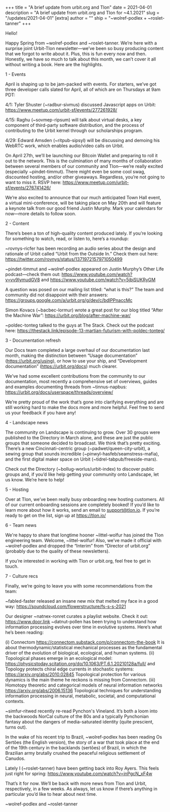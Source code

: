 +++
title = "A brief update from urbit.org and Tlon"
date = 2021-04-01
description = "A brief update from urbit.org and Tlon for ~4.1.2021"
slug = "/updates/2021-04-01"
[extra]
author = ""
ship = "~wolref-podlex + ~roslet-tanner"
+++

Hello!

Happy Spring from ~wolref-podlex and ~roslet-tanner. We’re here with a surprise joint Urbit-Tlon newsletter—we’ve been so busy producing content that we forgot to write about it. Plus, this is fun every now and then. Honestly, we have so much to talk about this month, we can’t cover it all without writing a book. Here are the highlights.

1 - Events

April is shaping up to be jam-packed with events. For starters, we’ve got three developer calls slated for April, all of which are on Thursdays at 9am PDT:

4/1: Tyler Shuster (~radbur-sivmus) discussed Javascript apps on Urbit: https://www.meetup.com/urbit-sf/events/277261928/

4/15: Raghu (~sovmep-ripsum) will talk about virtual desks, a key component of third-party software distribution, and the process of contributing to the Urbit kernel through our scholarships program.

4/29: Edward Amsden (~ritpub-sipsyl) will be discussing and demoing his WebRTC work, which enables audio/video calls on Urbit.

On April 27th, we’ll be launching our Bitcoin Wallet and preparing to roll it out to the network. This is the culmination of many months of collaboration between several members of our community and Tlon—we’re really excited (especially ~pindet-timmut). There might even be some cool swag, discounted hosting, and/or other giveaways. Regardless, you’re not going to want to miss it. RSVP here: https://www.meetup.com/urbit-sf/events/276741426/

We’re also excited to announce that our much anticipated Town Hall event, a virtual mini-conference, will be taking place on May 20th and will feature a keynote talk from our good friend Justin Murphy. Mark your calendars for now—more details to follow soon.

2 - Content

There’s been a ton of high-quality content produced lately. If you’re looking for something to watch, read, or listen to, here’s a roundup:

~rovnys-ricfer has been recording an audio series about the design and rationale of Urbit called “Urbit from the Outside In.” Check them out here: https://twitter.com/rovnys/status/1371972157971050499

~pindet-timmut and ~wolref-podlex appeared on Justin Murphy’s Other Life podcast—check them out: https://www.youtube.com/watch?v=vv9lymudGV8 and https://www.youtube.com/watch?v=5jbjSUKRyGM

A question was posed on our mailing list titled: “what is this?” The team and community did not disappoint with their answers: https://groups.google.com/a/urbit.org/g/dev/c/bdlPPnaccMc

Simon Kovacs (~bacbec-lormur) wrote a great post for our blog titled “After the Machine War”: https://urbit.org/blog/after-machine-war/

~poldec-tonteg talked to the guys at The Stack. Check out the podcast here: https://thestack.link/episode-13-martian-futurism-with-poldec-tonteg/

3 - Documentation refresh

Our Docs team completed a large overhaul of our documentation last month, making the distinction between “Usage documentation” (https://urbit.org/using), or how to use your ship, and “Development documentation” (https://urbit.org/docs) much clearer.

We’ve had some excellent contributions from the community to our documentation, most recently a comprehensive set of overviews, guides and examples documenting threads from ~tinnus-napbus: https://urbit.org/docs/userspace/threads/overview/

We’re pretty proud of the work that’s gone into clarifying everything and are still working hard to make the docs more and more helpful. Feel free to send us your feedback if you have any!

4 - Landscape news

The community on Landscape is continuing to grow. Over 30 groups were published to the Directory in March alone, and these are just the public groups that someone decided to broadcast. We think that’s pretty exciting.
There’s a new Cincinnati-centric group (~padwet/queen-city-urbit), a sewing group that sounds incredible (~pinwyl-hasfeb/seamstress-mafia), and the first digital maker space on Urbit (~tidrel-tabpub/freeside-mars).

Check out the Directory (~bollug-worlus/urbit-index) to discover public groups and, if you’d like help getting your community onto Landscape, let us know. We’re here to help!

5 - Hosting

Over at Tlon, we’ve been really busy onboarding new hosting customers. All of our current onboarding sessions are completely booked! If you’d like to learn more about how it works, send an email to support@tlon.io. If you’re ready to get on the list, sign up at https://tlon.io/

6 - Team news

We're happy to share that longtime hooner ~littel-wolfur has joined the Tlon engineering team. Welcome, ~littel-wolfur! Also, we’ve made it official with ~wolref-podlex and dropped the “Interim” from “Director of urbit.org” (probably due to the quality of these newsletters).

If you’re interested in working with Tlon or urbit.org, feel free to get in touch.

7 - Culture recs

Finally, we’re going to leave you with some recommendations from the team:

~fabled-faster released an insane new mix that melted my face in a good way: https://soundcloud.com/flowerstructure/fs-s-s-2021

Our designer ~natnex-ronret curates a playlist website. Check it out: https://www.door.link
~datnut-pollen has been trying to understand how information processing evolves over time in evolutive systems. Here’s what he’s been reading:

(i) Connectom https://connectom.substack.com/p/connectom-the-book It is about thermodynamic/statistical mechanical processes as the fundamental driver of the evolution of biological, ecological, and human systems.
(ii) Topological phases emerge in an ecological model: https://physicstoday.scitation.org/do/10.1063/PT.6.1.20210128a/full/ and Topology protects chiral edge currents in stochastic systems: https://arxiv.org/abs/2010.02845 Topological protection for various dynamics is the main theme he reckons is missing from Connectom.
(iii) Homotopy theoretic and categorical models of neural information networks https://arxiv.org/abs/2006.15136 Topological techniques for understanding information processing in neural, metabolic, societal, and computational contexts.

~simfur-ritwed recently re-read Pynchon's Vineland. It’s both a loom into the backwoods NorCal culture of the 80s and a typically Pynchonian fantasy about the dangers of media-saturated identity (quite prescient, turns out).

In the wake of his recent trip to Brazil, ~wolref-podlex has been reading Os Sertões (the English version), the story of a war that took place at the end of the 19th century in the backlands (sertões) of Brazil, in which the Brazilian army brutally crushed the peaceful religious settlement of Canudos.

Lately I (~roslet-tanner) have been getting back into Roy Ayers. This feels just right for spring: https://www.youtube.com/watch?v=inPgcN_xF4w

That’s it for now. We’ll be back with more news from Tlon and Urbit, respectively, in a few weeks. As always, let us know if there’s anything in particular you’d like to hear about next time.

~wolref-podlex and ~roslet-tanner

